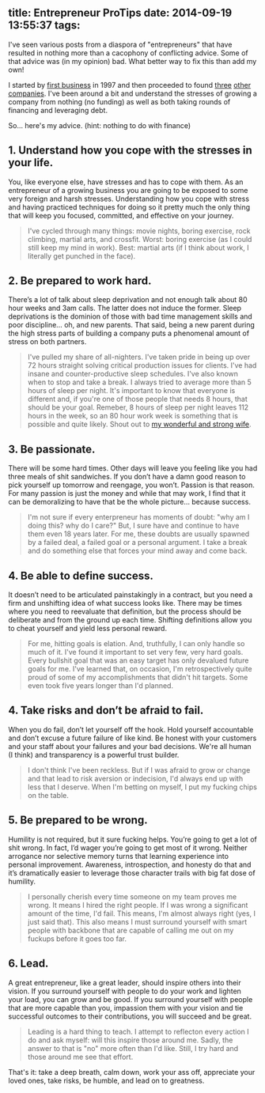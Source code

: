 title: Entrepreneur ProTips
date: 2014-09-19 13:55:37
tags:
---

I've seen various posts from a diaspora of "entrepreneurs" that have
resulted in nothing more than a cacophony of conflicting advice.  Some
of that advice was (in my opinion) bad.  What better way to fix this
than add my own!

I started by [first business](http://omniti.com/) in 1997 and then
proceeded to found [three](http://messagesystems.com/)
[other](http://fontdeck.com) [companies](http://www.circonus.com/).
I've been around a bit and understand the stresses of growing a
company from nothing (no funding) as well as both taking rounds of
financing and leveraging debt.

So... here's my advice. (hint: nothing to do with finance)

## 1. Understand how you cope with the stresses in your life.

You, like everyone else, have stresses and has to cope with them.  As
an entrepreneur of a growing business you are going to be exposed to
some very foreign and harsh stresses.  Understanding how you cope with
stress and having practiced techniques for doing so it pretty much the
only thing that will keep you focused, committed, and effective on
your journey.

> I've cycled through many things: movie nights, boring exercise, rock
> climbing, martial arts, and crossfit.  Worst: boring exercise (as I
> could still keep my mind in work). Best: martial arts (if I think
> about work, I literally get punched in the face).

## 2. Be prepared to work hard.

There’s a lot of talk about sleep deprivation and not enough talk
about 80 hour weeks and 3am calls.  The latter does not induce the
former.  Sleep deprivations is the dominion of those with bad time
management skills and poor discipline… oh, and new parents.  That
said, being a new parent during the high stress parts of building a
company puts a phenomenal amount of stress on both partners.

> I've pulled my share of all-nighters. I've taken pride in being up
> over 72 hours straight solving critical production issues for
> clients. I've had insane and counter-productive sleep schedules.
> I've also known when to stop and take a break.  I always tried to
> average more than 5 hours of sleep per night.  It's important to
> know that everyone is different and, if you're one of those people
> that needs 8 hours, that should be your goal.  Remeber, 8 hours of
> sleep per night leaves 112 hours in the week, so an 80 hour work
> week is something that is possible and quite likely. Shout out to
> [my wonderful and strong wife](http://lisabmrss.blogspot.com/).

## 3. Be passionate.

There will be some hard times.  Other days will leave you feeling like
you had three meals of shit sandwiches.  If you don’t have a damn good
reason to pick yourself up tomorrow and reengage, you won’t. Passion
is that reason.  For many passion is just the money and while that may
work, I find that it can be demoralizing to have that be the whole
picture… because success.

> I'm not sure if every enterpreneur has moments of doubt: "why am I
> doing this? why do I care?"  But, I sure have and continue to have
> them even 18 years later.  For me, these doubts are usually spawned
> by a failed deal, a failed goal or a personal argument.  I take a
> break and do something else that forces your mind away and come
> back.

## 4. Be able to define success.

It doesn’t need to be articulated painstakingly in a contract, but you
need a firm and unshifting idea of what success looks like.  There may
be times where you need to reevaluate that definition, but the process
should be deliberate and from the ground up each time.  Shifting
definitions allow you to cheat yourself and yield less personal
reward.

> For me, hitting goals is elation. And, truthfully, I can only handle
> so much of it. I've found it important to set very few, very hard
> goals.  Every bullshit goal that was an easy target has only
> devalued future goals for me.  I've learned that, on occasion, I'm
> retrospectively quite proud of some of my accomplishments that
> didn't hit targets.  Some even took five years longer than I'd
> planned.

## 4. Take risks and don’t be afraid to fail.

When you do fail, don’t let yourself off the hook. Hold yourself
accountable and don’t excuse a future failure of like kind.  Be honest
with your customers and your staff about your failures and your bad
decisions.  We're all human (I think) and transparency is a powerful
trust builder.

> I don't think I've been reckless.  But if I was afraid to grow or
> change and that lead to risk aversion or indecision, I'd always end
> up with less that I deserve.  When I'm betting on myself, I put my
> fucking chips on the table.

## 5. Be prepared to be wrong.

Humility is not required, but it sure fucking helps.  You’re going to
get a lot of shit wrong.  In fact, I’d wager you’re going to get most
of it wrong.  Neither arrogance nor selective memory turns that
learning experience into personal improvement.  Awareness,
introspection, and honesty do that and it’s dramatically easier to
leverage those character trails with big fat dose of humility.

> I personally cherish every time someone on my team proves me wrong.
> It means I hired the right people. If I was wrong a significant
> amount of the time, I'd fail. This means, I'm almost always right
> (yes, I just said that). This also means I must surround yourself
> with smart people with backbone that are capable of calling me out
> on my fuckups before it goes too far.

## 6. Lead.

A great entrepreneur, like a great leader, should inspire others into
their vision.  If you surround yourself with people to do your work
and lighten your load, you can grow and be good.  If you surround
yourself with people that are more capable than you, impassion them
with your vision and tie successful outcomes to their contributions,
you will succeed and be great.

> Leading is a hard thing to teach. I attempt to reflecton every
> action I do and ask myself: will this inspire those around me.
> Sadly, the answer to that is "no" more often than I'd like.  Still,
> I try hard and those around me see that effort.

That's it: take a deep breath, calm down, work your ass off,
appreciate your loved ones, take risks, be humble, and lead on to
greatness.
